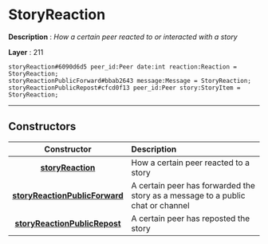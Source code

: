 # StoryReaction

**Description** : *How a certain peer reacted to or interacted with a story*

**Layer** : 211

```tl
storyReaction#6090d6d5 peer_id:Peer date:int reaction:Reaction = StoryReaction;
storyReactionPublicForward#bbab2643 message:Message = StoryReaction;
storyReactionPublicRepost#cfcd0f13 peer_id:Peer story:StoryItem = StoryReaction;
```

---

## Constructors

| Constructor | Description |
| :---: | :--- |
| [**storyReaction**](constructor/storyReaction) | How a certain peer reacted to a story |
| [**storyReactionPublicForward**](constructor/storyReactionPublicForward) | A certain peer has forwarded the story as a message to a public chat or channel |
| [**storyReactionPublicRepost**](constructor/storyReactionPublicRepost) | A certain peer has reposted the story |